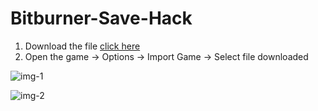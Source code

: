 # Bitburner-Save-Hack
1. Download the file [click here](https://github.com/NoNameoN-A/Bitburner-Save-Hack/releases/download/release/bitburner-save-hacked.json)
2. Open the game -> Options -> Import Game -> Select file downloaded

![img-1](https://i.ibb.co/1dsdB7W/1.png)

![img-2](https://i.ibb.co/MCYcnZB/2.png)
